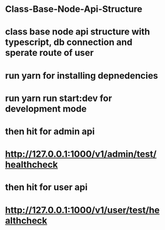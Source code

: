# Class-Base-Node-Api-Structure
# class base node api structure with typescript, db connection  and sperate route of user
# run yarn for installing depnedencies
# run yarn run start:dev for development mode 
# then hit for admin api
# http://127.0.0.1:1000/v1/admin/test/healthcheck
# then hit for user api
# http://127.0.0.1:1000/v1/user/test/healthcheck
